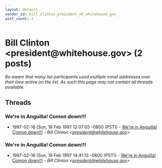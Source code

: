 ```yaml
---
layout: default
sender_id: bill_clinton_president_at_whitehouse_gov_
post_count: 2
---
```


# Bill Clinton <president<span>@</span>whitehouse.gov> (2 posts)

_Be aware that many list participants used multiple email addresses over their time active on the list. As such this page may not contain all threads available._

## Threads

### We're in Anguilla!  Comon down!!!
+ 1997-02-16 (Sun, 16 Feb 1997 12:07:05 -0800 (PST)) - [We're in Anguilla!  Comon down!!!](/archive/1997/02/1e9689338c156761eb888be8796f92ccd50c80b3cc7113b3a44033ddfabdfabc) - _Bill Clinton \<president@whitehouse.gov\>_

### We're in Anguilla! Comon down!!!
+ 1997-02-16 (Sun, 16 Feb 1997 14:41:13 -0800 (PST)) - [We're in Anguilla! Comon down!!!](/archive/1997/02/471aa011c119f8c1fdccb7ff7b25c773beac444abbba1357aefac8aff8f77834) - _Bill Clinton \<president@whitehouse.gov\>_

